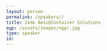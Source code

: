 ```yaml
---
layout: person
permalink: /speakers//
title: Jade Amic@Container Solutions
ogp: /assets/images/ogp/.jpg
type: speaker
id: 
---
```

